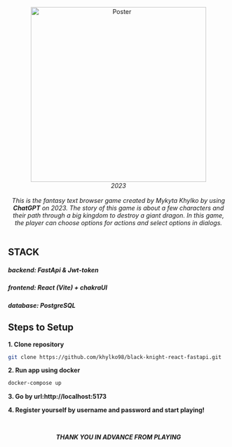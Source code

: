 <p align="center">
<img width="400" alt="Poster" src="https://github.com/khylko98/black-knight-react-fastapi/assets/96633059/4bf73190-9442-474e-9f33-74a95e2eece9">
<br />
<i>2023</i>
<br />
<br />
<i>This is the fantasy text browser game created by Mykyta
Khylko by using <b>ChatGPT</b> on 2023. The story of this game is about a few characters and
their path through a big kingdom to destroy a giant dragon. In this
game, the player can choose options for actions and select options in
dialogs.</i>
<br />
<br />
</p>

## STACK
##### backend: FastApi & Jwt-token
##### frontend: React (Vite) + chakraUI
##### database: PostgreSQL

## Steps to Setup

**1. Clone repository**

```bash
git clone https://github.com/khylko98/black-knight-react-fastapi.git
```

**2. Run app using docker**

```bash
docker-compose up
```

**3. Go by url:http://localhost:5173**

**4. Register yourself by username and password and start playing!**

<br />

<p align="center">
<b><i>THANK YOU IN ADVANCE FROM PLAYING</i></b>
</p>

